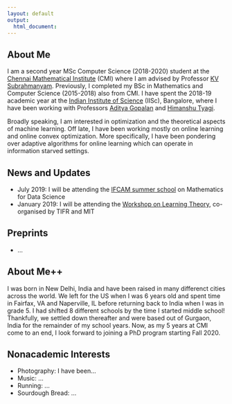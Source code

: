 ```yaml
---
layout: default
output: 
  html_document:
---
```


## About Me

I am a second year MSc Computer Science (2018-2020) student at the [Chennai Mathematical Institute](https://www.cmi.ac.in) (CMI) where I am advised by Professor [KV Subrahmanyam](https://www.cmi.ac.in/~kv/). Previously, I completed my BSc in Mathematics and Computer Science (2015-2018) also from CMI. I have spent the 2018-19 academic year at the [Indian Institute of Science](https://www.iisc.ac.in) (IISc), Bangalore, where I have been working with Professors [Aditya Gopalan](https://ece.iisc.ac.in/~aditya/index.html) and [Himanshu Tyagi](https://ece.iisc.ac.in/~htyagi/).

Broadly speaking, I am interested in optimization and the theoretical aspects of machine learning. Off late, I have been working mostly on online learning and online convex optimization. More specifically, I have been pondering over adaptive algorithms for online learning which can operate in information starved settings.  
 
 
## News and Updates

* July 2019: I will be attending the [IFCAM summer school](http://math.iisc.ac.in/~ifcam/Summer_School2019.htm) on Mathematics for Data Science
* January 2019: I will be attending the [Workshop on Learning Theory](http://workshop.tcs.tifr.res.in), co-organised by TIFR and MIT 

## Preprints
* ...

## About Me++

I was born in New Delhi, India and have been raised in many differenct cities across the world. We left for the US when I was 6 years old and spent time in Fairfax, VA and Naperville, IL before returning back to India when I was in grade 5. I had shifted 8 different schools by the time I started middle school! Thankfully, we settled down thereafter and were based out of Gurgaon, India for the remainder of my school years. Now, as my 5 years at CMI come to an end, I look forward to joining a PhD program starting Fall 2020.


## Nonacademic Interests

* Photography: I have been...
* Music: ...
* Running: ...
* Sourdough Bread: ...

